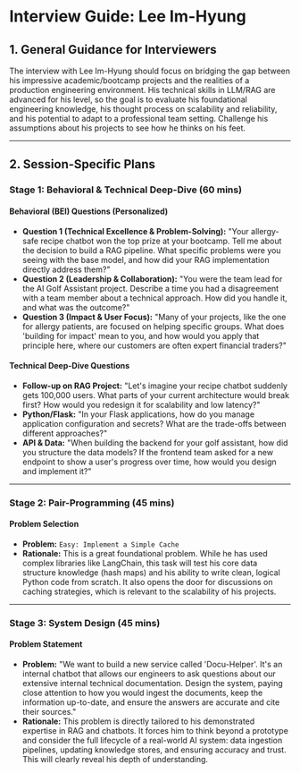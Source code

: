 # Interview Guide: Lee Im-Hyung

## 1. General Guidance for Interviewers
The interview with Lee Im-Hyung should focus on bridging the gap between his impressive academic/bootcamp projects and the realities of a production engineering environment. His technical skills in LLM/RAG are advanced for his level, so the goal is to evaluate his foundational engineering knowledge, his thought process on scalability and reliability, and his potential to adapt to a professional team setting. Challenge his assumptions about his projects to see how he thinks on his feet.

---

## 2. Session-Specific Plans

### **Stage 1: Behavioral & Technical Deep-Dive (60 mins)**

#### **Behavioral (BEI) Questions (Personalized)**
*   **Question 1 (Technical Excellence & Problem-Solving):** "Your allergy-safe recipe chatbot won the top prize at your bootcamp. Tell me about the decision to build a RAG pipeline. What specific problems were you seeing with the base model, and how did your RAG implementation directly address them?"
*   **Question 2 (Leadership & Collaboration):** "You were the team lead for the AI Golf Assistant project. Describe a time you had a disagreement with a team member about a technical approach. How did you handle it, and what was the outcome?"
*   **Question 3 (Impact & User Focus):** "Many of your projects, like the one for allergy patients, are focused on helping specific groups. What does 'building for impact' mean to you, and how would you apply that principle here, where our customers are often expert financial traders?"

#### **Technical Deep-Dive Questions**
*   **Follow-up on RAG Project:** "Let's imagine your recipe chatbot suddenly gets 100,000 users. What parts of your current architecture would break first? How would you redesign it for scalability and low latency?"
*   **Python/Flask:** "In your Flask applications, how do you manage application configuration and secrets? What are the trade-offs between different approaches?"
*   **API & Data:** "When building the backend for your golf assistant, how did you structure the data models? If the frontend team asked for a new endpoint to show a user's progress over time, how would you design and implement it?"

---

### **Stage 2: Pair-Programming (45 mins)**

#### **Problem Selection**
- **Problem:** `Easy: Implement a Simple Cache`
- **Rationale:** This is a great foundational problem. While he has used complex libraries like LangChain, this task will test his core data structure knowledge (hash maps) and his ability to write clean, logical Python code from scratch. It also opens the door for discussions on caching strategies, which is relevant to the scalability of his projects.

---

### **Stage 3: System Design (45 mins)**

#### **Problem Statement**
- **Problem:** "We want to build a new service called 'Docu-Helper'. It's an internal chatbot that allows our engineers to ask questions about our extensive internal technical documentation. Design the system, paying close attention to how you would ingest the documents, keep the information up-to-date, and ensure the answers are accurate and cite their sources."
- **Rationale:** This problem is directly tailored to his demonstrated expertise in RAG and chatbots. It forces him to think beyond a prototype and consider the full lifecycle of a real-world AI system: data ingestion pipelines, updating knowledge stores, and ensuring accuracy and trust. This will clearly reveal his depth of understanding.
